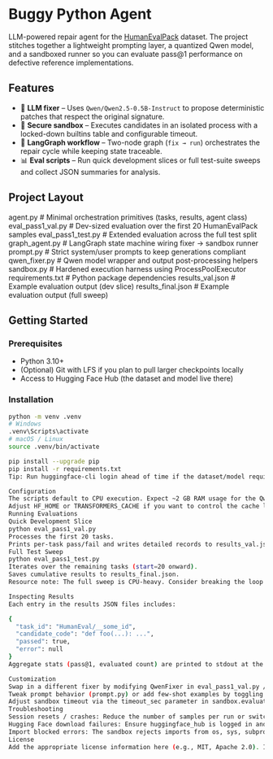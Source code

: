 
# Buggy Python Agent

LLM-powered repair agent for the [HumanEvalPack](https://huggingface.co/datasets/bigcode/humanevalpack) dataset. The project stitches together a lightweight prompting layer, a quantized Qwen model, and a sandboxed runner so you can evaluate pass@1 performance on defective reference implementations.

## Features

- 🔧 **LLM fixer** – Uses `Qwen/Qwen2.5-0.5B-Instruct` to propose deterministic patches that respect the original signature.
- 🧪 **Secure sandbox** – Executes candidates in an isolated process with a locked-down builtins table and configurable timeout.
- 🔁 **LangGraph workflow** – Two-node graph (`fix → run`) orchestrates the repair cycle while keeping state traceable.
- 📊 **Eval scripts** – Run quick development slices or full test-suite sweeps and collect JSON summaries for analysis.

## Project Layout

agent.py # Minimal orchestration primitives (tasks, results, agent class)
eval_pass1_val.py # Dev-sized evaluation over the first 20 HumanEvalPack samples
eval_pass1_test.py # Extended evaluation across the full test split
graph_agent.py # LangGraph state machine wiring fixer → sandbox runner
prompt.py # Strict system/user prompts to keep generations compliant
qwen_fixer.py # Qwen model wrapper and output post-processing helpers
sandbox.py # Hardened execution harness using ProcessPoolExecutor
requirements.txt # Python package dependencies
results_val.json # Example evaluation output (dev slice)
results_final.json # Example evaluation output (full sweep)


## Getting Started

### Prerequisites

- Python 3.10+
- (Optional) Git with LFS if you plan to pull larger checkpoints locally
- Access to Hugging Face Hub (the dataset and model live there)

### Installation

```bash
python -m venv .venv
# Windows
.venv\Scripts\activate
# macOS / Linux
source .venv/bin/activate

pip install --upgrade pip
pip install -r requirements.txt
Tip: Run huggingface-cli login ahead of time if the dataset/model require authentication.

Configuration
The scripts default to CPU execution. Expect ~2 GB RAM usage for the Qwen 0.5B model plus additional headroom for the sandbox worker.
Adjust HF_HOME or TRANSFORMERS_CACHE if you want to control the cache location for models/datasets.
Running Evaluations
Quick Development Slice
python eval_pass1_val.py
Processes the first 20 tasks.
Prints per-task pass/fail and writes detailed records to results_val.json.
Full Test Sweep
python eval_pass1_test.py
Iterates over the remaining tasks (start=20 onward).
Saves cumulative results to results_final.json.
Resource note: The full sweep is CPU-heavy. Consider breaking the loop into chunks or running on a machine with ample RAM/CPU time to avoid OS watchdog resets.

Inspecting Results
Each entry in the results JSON files includes:

{
  "task_id": "HumanEval/__some_id",
  "candidate_code": "def foo(...): ...",
  "passed": true,
  "error": null
}
Aggregate stats (pass@1, evaluated count) are printed to stdout at the end of each run.

Customization
Swap in a different fixer by modifying QwenFixer in eval_pass1_val.py / eval_pass1_test.py.
Tweak prompt behavior (prompt.py) or add few-shot examples by toggling include_few_shot.
Adjust sandbox timeout via the timeout_sec parameter in sandbox.evaluate_candidate.
Troubleshooting
Session resets / crashes: Reduce the number of samples per run or switch to a smaller/quantized model. Running on a GPU or server-class CPU helps.
Hugging Face download failures: Ensure huggingface_hub is logged in and network access is permitted.
Import blocked errors: The sandbox rejects imports from os, sys, subprocess, etc. Modify _BLOCKED_IMPORTS in sandbox.py only if you fully trust the generated code.
License
Add the appropriate license information here (e.g., MIT, Apache 2.0). If you borrowed code from other projects, ensure their licenses are compatible and acknowledged.

